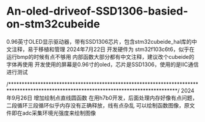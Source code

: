 # An-oled-driveof-SSD1306-basied-on-stm32cubeide
0.96英寸OLED显示驱动器，带有SSD1306芯片，包含stm32cubeide_hal库的中文注释，易于移植和管理
2024年7月22日
开发硬件为 stm32f103c6t6，似乎在运行bmp的时候有点不够用
内部函数大部分都有中文注释，建议改个cubeide的字体再使用
开发使用的屏幕是0.96寸的oled，芯片是SSD1306，使用的是IIC通信进行测试

/***************************************************************************************************************************************/
2024年9月26日
增加绘制点直线圆函数
在用h7b0开发，后面处理内存好像有点问题，二段循环三段循环似乎内存没有正确释放，线有点杂乱
可以绘制函数图像，原文件即在adc采集环境光强度来绘制图像
